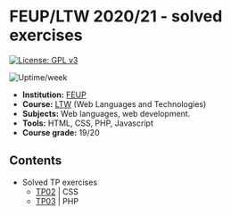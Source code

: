 # FEUP/LTW 2020/21 - solved exercises

[![License: GPL v3](https://img.shields.io/badge/License-GPLv3-blue.svg)](https://www.gnu.org/licenses/gpl-3.0)

![Uptime/week](https://badgen.net/uptime-robot/week/m786077400-dd33d81bab9b9b95a8506389)

- **Institution:** [FEUP](https://sigarra.up.pt/feup/en/web_page.Inicial)
- **Course:** [LTW](https://sigarra.up.pt/feup/en/UCURR_GERAL.FICHA_UC_VIEW?pv_ocorrencia_id=459485) (Web Languages and Technologies)
- **Subjects:** Web languages, web development.
- **Tools:** HTML, CSS, PHP, Javascript
- **Course grade:** 19/20

## Contents

- Solved TP exercises
    - [TP02](https://dmfrodrigues.github.io/feup-ltw-ex/tp/tp02/) | CSS
    - [TP03](https://dmfrodrigues.github.io/feup-ltw-ex/tp/tp03/) | PHP
